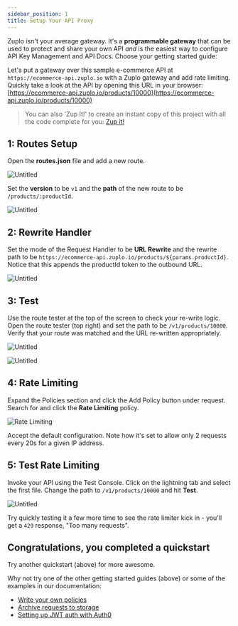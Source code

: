 ```yaml
---
sidebar_position: 1
title: Setup Your API Proxy
---
```


Zuplo isn't your average gateway. It's a **programmable gateway** that can be
used to protect and share your own API _and_ is the easiest way to configure API Key Management and API Docs. Choose your getting started guide:

<QuickstartPicker slug="quickstarts/proxy-public-api" />

Let's put a gateway over this sample e-commerce API at
`https://ecommerce-api.zuplo.io` with a Zuplo gateway and add rate limiting.
Quickly take a look at the API by opening this URL in your browser:
[https://ecommerce-api.zuplo.io/products/10000](https://ecommerce-api.zuplo.io/products/10000)

> You can also 'Zup It!' to create an instant copy of this project with all the
> code complete for you:
> [Zup it!](https://portal.zuplo.com/clone?sourceRepoUrl=https://github.com/zuplo/samples-gateway-over-airtable.git)

## 1: Routes Setup

Open the **routes.json** file and add a new route.

![Untitled](/media/getting-started/add-route.png)

Set the **version** to be `v1` and the **path** of the new route to be
`/products/:productId`.

![Untitled](/media/getting-started/path.png)

## 2: Rewrite Handler

Set the mode of the Request Handler to be **URL Rewrite** and the rewrite path
to be `https://ecommerce-api.zuplo.io/products/${params.productId}`. Notice that
this appends the productId token to the outbound URL.

![Untitled](/media/getting-started/rewrite.png)

## 3: Test

Use the route tester at the top of the screen to check your re-write logic. Open
the route tester (top right) and set the path to be `/v1/products/10000`. Verify
that your route was matched and the URL re-written appropriately.

![Untitled](/media/getting-started/route-tester.png)

![Untitled](/media/getting-started/route-matched.png)

## 4: Rate Limiting

Expand the Policies section and click the Add Policy button under request. Search for and click the **Rate Limiting** policy.

![Rate Limiting](/media/getting-started/rate-limit.png)

Accept the default configuration. Note how it's set to allow only 2 requests
every 20s for a given IP address.

## 5: Test Rate Limiting

Invoke your API using the Test Console. Click on the lightning tab and select
the first file. Change the path to `/v1/products/10000` and hit **Test**.

![Untitled](/media/getting-started/test-client.png)

Try quickly testing it a few more time to see the rate limiter kick in - you'll
get a `429` response, "Too many requests".

## Congratulations, you completed a quickstart

Try another quickstart (above) for more awesome.

Why not try one of the other getting started guides (above) or some of the
examples in our documentation:

- [Write your own policies](/docs/policies)
- [Archive requests to storage](/docs/examples/archiving-requests-to-storage)
- [Setting up JWT auth with Auth0](../policies/auth0-jwt-auth-inbound.md)
